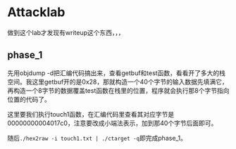 # Attacklab

做到这个lab才发现有writeup这个东西，，，

## phase_1

先用objdump -d把汇编代码搞出来，查看getbuf和test函数，看看开了多大的栈空间。我这里getbuf开的是0x28，那就构造一个40个字节的输入数据先填满它，再构造一个8字节的数据覆盖test函数在栈里的位置，程序就会执行那8个字节指向位置的代码了。

这里要我们执行touch1函数，在汇编代码里查看其对应字节是00000000004017c0，注意要改成小端法表示，加到那40个字节后面即可。

随后`./hex2raw -i touch1.txt | ./ctarget -q`即完成phase_1。